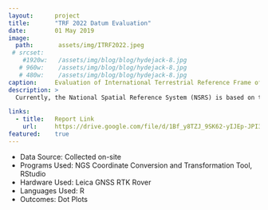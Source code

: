 ```yaml
---
layout:      project
title:       "TRF 2022 Datum Evaluation"
date:        01 May 2019
image:
  path:       assets/img/ITRF2022.jpeg
 # srcset:
    #1920w:   /assets/img/blog/blog/hydejack-8.jpg
   # 960w:    /assets/img/blog/blog/hydejack-8.jpg
   # 480w:    /assets/img/blog/blog/hydejack-8.jpg
caption:     Evaluation of International Terrestrial Reference Frame of 2022
description: >
  Currently, the National Spatial Reference System (NSRS) is based on the North American Datum of 1986 (NAD 83) and the North American Vertical Datum of 1988 (NAVD 88). These datum have worked well so far but a few errors have been found. The NAD 83 datum is non-geocentric, meaning the datum which should be centered at the center of the earth is actually off by about 2.2 meters compared to the International Terrestrial Reference Frame (ITRF) and the World Geodetic System 1984 (WGS84). The NAVD 88 datum is both biased by 1.1 meters and tilted. This error is due to both the technique in which the data was gathered as well as the nature of the location of the survey marks. The data was gathered using ground-based surveying techniques, which are subject to a higher rate of human error, using Electronic Distance Meters, Theodolites, Total Stations, Leveling, and GPS receivers. In addition, many survey marks were set in passive locations, meaning the position of the mark is subject to change over time: either through human interaction, a change in the landscape, or complete removal. 

links:
  - title:   Report Link
    url:     https://drive.google.com/file/d/1Bf_y8TZJ_9SK62-yIJEp-JPI3uMo46nu/view?usp=sharing
featured:    true
---
```


- Data Source: Collected on-site
- Programs Used: NGS Coordinate Conversion and Transformation Tool, RStudio
- Hardware Used: Leica GNSS RTK Rover
- Languages Used: R
- Outcomes: Dot Plots


